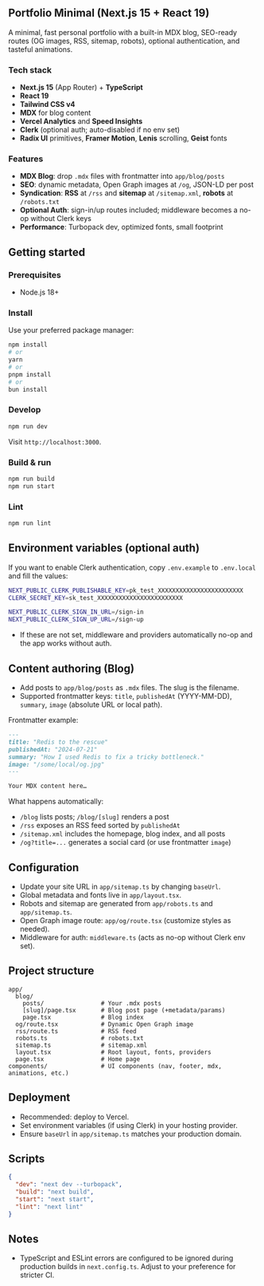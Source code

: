 ## Portfolio Minimal (Next.js 15 + React 19)

A minimal, fast personal portfolio with a built-in MDX blog, SEO-ready routes (OG images, RSS, sitemap, robots), optional authentication, and tasteful animations.

### Tech stack

- **Next.js 15** (App Router) + **TypeScript**
- **React 19**
- **Tailwind CSS v4**
- **MDX** for blog content
- **Vercel Analytics** and **Speed Insights**
- **Clerk** (optional auth; auto-disabled if no env set)
- **Radix UI** primitives, **Framer Motion**, **Lenis** scrolling, **Geist** fonts

### Features

- **MDX Blog**: drop `.mdx` files with frontmatter into `app/blog/posts`
- **SEO**: dynamic metadata, Open Graph images at `/og`, JSON-LD per post
- **Syndication**: **RSS** at `/rss` and **sitemap** at `/sitemap.xml`, **robots** at `/robots.txt`
- **Optional Auth**: sign-in/up routes included; middleware becomes a no-op without Clerk keys
- **Performance**: Turbopack dev, optimized fonts, small footprint

## Getting started

### Prerequisites

- Node.js 18+

### Install

Use your preferred package manager:

```bash
npm install
# or
yarn
# or
pnpm install
# or
bun install
```

### Develop

```bash
npm run dev
```

Visit `http://localhost:3000`.

### Build & run

```bash
npm run build
npm run start
```

### Lint

```bash
npm run lint
```

## Environment variables (optional auth)

If you want to enable Clerk authentication, copy `.env.example` to `.env.local` and fill the values:

```bash
NEXT_PUBLIC_CLERK_PUBLISHABLE_KEY=pk_test_XXXXXXXXXXXXXXXXXXXXXXXX
CLERK_SECRET_KEY=sk_test_XXXXXXXXXXXXXXXXXXXXXXXX

NEXT_PUBLIC_CLERK_SIGN_IN_URL=/sign-in
NEXT_PUBLIC_CLERK_SIGN_UP_URL=/sign-up
```

- If these are not set, middleware and providers automatically no-op and the app works without auth.

## Content authoring (Blog)

- Add posts to `app/blog/posts` as `.mdx` files. The slug is the filename.
- Supported frontmatter keys: `title`, `publishedAt` (YYYY-MM-DD), `summary`, `image` (absolute URL or local path).

Frontmatter example:

```md
---
title: "Redis to the rescue"
publishedAt: "2024-07-21"
summary: "How I used Redis to fix a tricky bottleneck."
image: "/some/local/og.jpg"
---

Your MDX content here…
```

What happens automatically:

- `/blog` lists posts; `/blog/[slug]` renders a post
- `/rss` exposes an RSS feed sorted by `publishedAt`
- `/sitemap.xml` includes the homepage, blog index, and all posts
- `/og?title=...` generates a social card (or use frontmatter `image`)

## Configuration

- Update your site URL in `app/sitemap.ts` by changing `baseUrl`.
- Global metadata and fonts live in `app/layout.tsx`.
- Robots and sitemap are generated from `app/robots.ts` and `app/sitemap.ts`.
- Open Graph image route: `app/og/route.tsx` (customize styles as needed).
- Middleware for auth: `middleware.ts` (acts as no-op without Clerk env set).

## Project structure

```text
app/
  blog/
    posts/                # Your .mdx posts
    [slug]/page.tsx       # Blog post page (+metadata/params)
    page.tsx              # Blog index
  og/route.tsx            # Dynamic Open Graph image
  rss/route.ts            # RSS feed
  robots.ts               # robots.txt
  sitemap.ts              # sitemap.xml
  layout.tsx              # Root layout, fonts, providers
  page.tsx                # Home page
components/               # UI components (nav, footer, mdx, animations, etc.)
```

## Deployment

- Recommended: deploy to Vercel.
- Set environment variables (if using Clerk) in your hosting provider.
- Ensure `baseUrl` in `app/sitemap.ts` matches your production domain.

## Scripts

```json
{
  "dev": "next dev --turbopack",
  "build": "next build",
  "start": "next start",
  "lint": "next lint"
}
```

## Notes

- TypeScript and ESLint errors are configured to be ignored during production builds in `next.config.ts`. Adjust to your preference for stricter CI.
